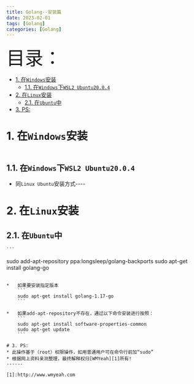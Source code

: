 ```yaml
---
title: Golang--安装篇
date: 2023-02-01
tags: [Golang]
categories: [Golang]
---
```


<font size=20>目录：</font>
<!-- TOC -->

- [1. 在`Windows`安装](#1-在windows安装)
  - [1.1. 在`Windows`下`WSL2 Ubuntu20.0.4`](#11-在windows下wsl2-ubuntu2004)
- [2. 在`Linux`安装](#2-在linux安装)
  - [2.1. 在`Ubuntu`中](#21-在ubuntu中)
- [3. PS:](#3-ps)

<!-- /TOC -->

# 1. 在`Windows`安装
```
```

## 1.1. 在`Windows`下`WSL2 Ubuntu20.0.4`
* 同`Linux Ubuntu`安装方式----

# 2. 在`Linux`安装

## 2.1. 在`Ubuntu`中
    ```
sudo add-apt-repository ppa:longsleep/golang-backports 
sudo apt-get install golang-go
```

*   如果要安装指定版本
    ```
    sudo apt-get install golang-1.17-go
    ```

*   如果add-apt-repository不存在，通过以下命令安装进行按照：
    ```
    sudo apt-get install software-properties-common
    sudo apt-get update
    ```

# 3. PS:
* 此操作基于（root）权限操作，如用普通用户可在命令行前加“sudo”
* 根据网上资料亲测整理，最终解释权归[WMYeah][1]所有!
------

[1]:http://www.wmyeah.com




